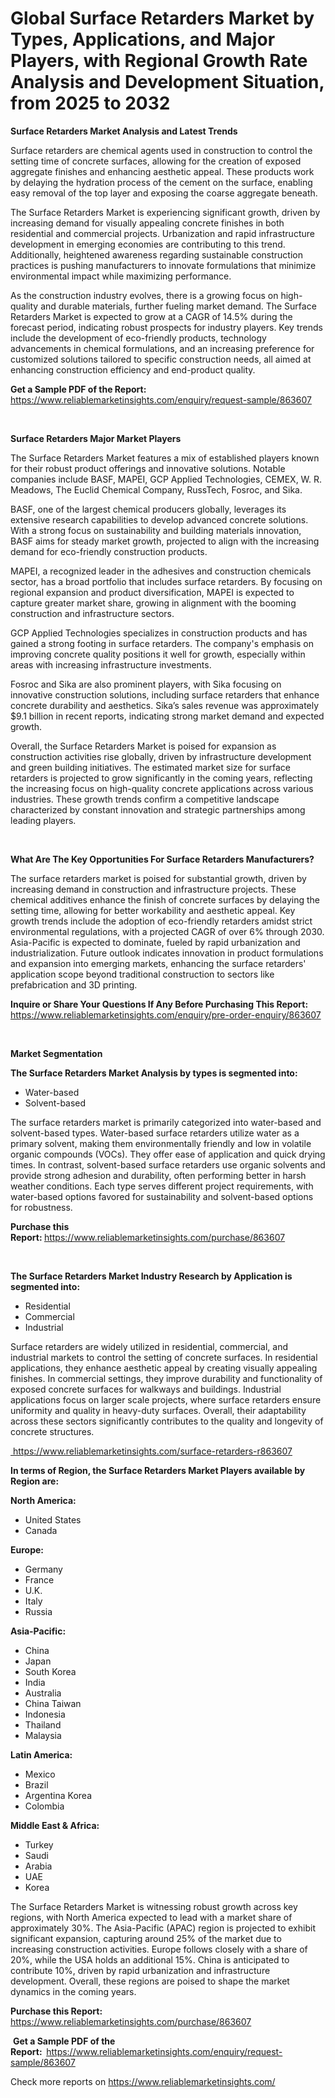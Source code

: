 <p><h1>Global Surface Retarders Market by Types, Applications, and Major Players, with Regional Growth Rate Analysis and Development Situation, from 2025 to 2032</h1></p><p><strong>Surface Retarders Market Analysis and Latest Trends</strong></p>
<p><p>Surface retarders are chemical agents used in construction to control the setting time of concrete surfaces, allowing for the creation of exposed aggregate finishes and enhancing aesthetic appeal. These products work by delaying the hydration process of the cement on the surface, enabling easy removal of the top layer and exposing the coarse aggregate beneath. </p><p>The Surface Retarders Market is experiencing significant growth, driven by increasing demand for visually appealing concrete finishes in both residential and commercial projects. Urbanization and rapid infrastructure development in emerging economies are contributing to this trend. Additionally, heightened awareness regarding sustainable construction practices is pushing manufacturers to innovate formulations that minimize environmental impact while maximizing performance. </p><p>As the construction industry evolves, there is a growing focus on high-quality and durable materials, further fueling market demand. The Surface Retarders Market is expected to grow at a CAGR of 14.5% during the forecast period, indicating robust prospects for industry players. Key trends include the development of eco-friendly products, technology advancements in chemical formulations, and an increasing preference for customized solutions tailored to specific construction needs, all aimed at enhancing construction efficiency and end-product quality.</p></p>
<p><strong>Get a Sample PDF of the Report:&nbsp;</strong> <a href="https://www.reliablemarketinsights.com/enquiry/request-sample/863607?utm_campaign=2632&utm_medium=2&utm_source=Github&utm_content=ia&utm_term=01042025&utm_id=surface-retarders">https://www.reliablemarketinsights.com/enquiry/request-sample/863607</a></p>
<p>&nbsp;</p>
<p><strong>Surface Retarders Major Market Players</strong></p>
<p><p>The Surface Retarders Market features a mix of established players known for their robust product offerings and innovative solutions. Notable companies include BASF, MAPEI, GCP Applied Technologies, CEMEX, W. R. Meadows, The Euclid Chemical Company, RussTech, Fosroc, and Sika.</p><p>BASF, one of the largest chemical producers globally, leverages its extensive research capabilities to develop advanced concrete solutions. With a strong focus on sustainability and building materials innovation, BASF aims for steady market growth, projected to align with the increasing demand for eco-friendly construction products.</p><p>MAPEI, a recognized leader in the adhesives and construction chemicals sector, has a broad portfolio that includes surface retarders. By focusing on regional expansion and product diversification, MAPEI is expected to capture greater market share, growing in alignment with the booming construction and infrastructure sectors.</p><p>GCP Applied Technologies specializes in construction products and has gained a strong footing in surface retarders. The company's emphasis on improving concrete quality positions it well for growth, especially within areas with increasing infrastructure investments.</p><p>Fosroc and Sika are also prominent players, with Sika focusing on innovative construction solutions, including surface retarders that enhance concrete durability and aesthetics. Sika’s sales revenue was approximately $9.1 billion in recent reports, indicating strong market demand and expected growth.</p><p>Overall, the Surface Retarders Market is poised for expansion as construction activities rise globally, driven by infrastructure development and green building initiatives. The estimated market size for surface retarders is projected to grow significantly in the coming years, reflecting the increasing focus on high-quality concrete applications across various industries. These growth trends confirm a competitive landscape characterized by constant innovation and strategic partnerships among leading players.</p></p>
<p>&nbsp;</p>
<p><strong>What Are The Key Opportunities For Surface Retarders Manufacturers?</strong></p>
<p><p>The surface retarders market is poised for substantial growth, driven by increasing demand in construction and infrastructure projects. These chemical additives enhance the finish of concrete surfaces by delaying the setting time, allowing for better workability and aesthetic appeal. Key growth trends include the adoption of eco-friendly retarders amidst strict environmental regulations, with a projected CAGR of over 6% through 2030. Asia-Pacific is expected to dominate, fueled by rapid urbanization and industrialization. Future outlook indicates innovation in product formulations and expansion into emerging markets, enhancing the surface retarders' application scope beyond traditional construction to sectors like prefabrication and 3D printing.</p></p>
<p><strong>Inquire or Share Your Questions If Any Before Purchasing This Report:</strong> <a href="https://www.reliablemarketinsights.com/enquiry/pre-order-enquiry/863607?utm_campaign=2632&utm_medium=2&utm_source=Github&utm_content=ia&utm_term=01042025&utm_id=surface-retarders">https://www.reliablemarketinsights.com/enquiry/pre-order-enquiry/863607</a></p>
<p>&nbsp;</p>
<p><strong>Market Segmentation</strong></p>
<p><strong>The Surface Retarders Market Analysis by types is segmented into:</strong></p>
<p><ul><li>Water-based</li><li>Solvent-based</li></ul></p>
<p><p>The surface retarders market is primarily categorized into water-based and solvent-based types. Water-based surface retarders utilize water as a primary solvent, making them environmentally friendly and low in volatile organic compounds (VOCs). They offer ease of application and quick drying times. In contrast, solvent-based surface retarders use organic solvents and provide strong adhesion and durability, often performing better in harsh weather conditions. Each type serves different project requirements, with water-based options favored for sustainability and solvent-based options for robustness.</p></p>
<p><strong>Purchase this Report:&nbsp;</strong><a href="https://www.reliablemarketinsights.com/purchase/863607?utm_campaign=2632&utm_medium=2&utm_source=Github&utm_content=ia&utm_term=01042025&utm_id=surface-retarders">https://www.reliablemarketinsights.com/purchase/863607</a></p>
<p>&nbsp;</p>
<p><strong>The Surface Retarders Market Industry Research by Application is segmented into:</strong></p>
<p><ul><li>Residential</li><li>Commercial</li><li>Industrial</li></ul></p>
<p><p>Surface retarders are widely utilized in residential, commercial, and industrial markets to control the setting of concrete surfaces. In residential applications, they enhance aesthetic appeal by creating visually appealing finishes. In commercial settings, they improve durability and functionality of exposed concrete surfaces for walkways and buildings. Industrial applications focus on larger scale projects, where surface retarders ensure uniformity and quality in heavy-duty surfaces. Overall, their adaptability across these sectors significantly contributes to the quality and longevity of concrete structures.</p></p>
<p><a href="https://www.reliablemarketinsights.com/surface-retarders-r863607?utm_campaign=2632&utm_medium=2&utm_source=Github&utm_content=ia&utm_term=01042025&utm_id=surface-retarders">&nbsp;https://www.reliablemarketinsights.com/surface-retarders-r863607</a></p>
<p><strong>In terms of Region, the Surface Retarders Market Players available by Region are:</strong></p>
<p>
    <p> <strong> North America: </strong>
        <ul>
            <li>United States</li>
            <li>Canada</li>
        </ul>
        </p> 
    <p> <strong> Europe: </strong>
        <ul>
            <li>Germany</li>
            <li>France</li>
            <li>U.K.</li>
            <li>Italy</li>
            <li>Russia</li>
        </ul>
        </p> 
    <p> <strong> Asia-Pacific: </strong>
        <ul>
            <li>China</li>
            <li>Japan</li>
            <li>South Korea</li>
            <li>India</li>
            <li>Australia</li>
            <li>China Taiwan</li>
            <li>Indonesia</li>
            <li>Thailand</li>
            <li>Malaysia</li>
        </ul>
        </p> 
    <p> <strong> Latin America: </strong>
        <ul>
            <li>Mexico</li>
            <li>Brazil</li>
            <li>Argentina Korea</li>
            <li>Colombia</li>
        </ul>
        </p> 
    <p> <strong> Middle East & Africa: </strong>
        <ul>
            <li>Turkey</li>
            <li>Saudi</li>
            <li>Arabia</li>
            <li>UAE</li>
            <li>Korea</li>
        </ul>
    </p>
    </p>
<p><p>The Surface Retarders Market is witnessing robust growth across key regions, with North America expected to lead with a market share of approximately 30%. The Asia-Pacific (APAC) region is projected to exhibit significant expansion, capturing around 25% of the market due to increasing construction activities. Europe follows closely with a share of 20%, while the USA holds an additional 15%. China is anticipated to contribute 10%, driven by rapid urbanization and infrastructure development. Overall, these regions are poised to shape the market dynamics in the coming years.</p></p>
<p><strong>Purchase this Report: </strong><a href="https://www.reliablemarketinsights.com/purchase/863607?utm_campaign=2632&utm_medium=2&utm_source=Github&utm_content=ia&utm_term=01042025&utm_id=surface-retarders">https://www.reliablemarketinsights.com/purchase/863607</a></p>
<p>&nbsp;<strong>Get a Sample PDF of the Report:&nbsp;&nbsp;</strong><a href="https://www.reliablemarketinsights.com/enquiry/request-sample/863607?utm_campaign=2632&utm_medium=2&utm_source=Github&utm_content=ia&utm_term=01042025&utm_id=surface-retarders">https://www.reliablemarketinsights.com/enquiry/request-sample/863607</a></p>
<p><strong></strong></p>
<p>Check more reports on <a href="https://www.reliablemarketinsights.com/?utm_campaign=2632&utm_medium=2&utm_source=Github&utm_content=ia&utm_term=01042025&utm_id=surface-retarders">https://www.reliablemarketinsights.com/</a></p>